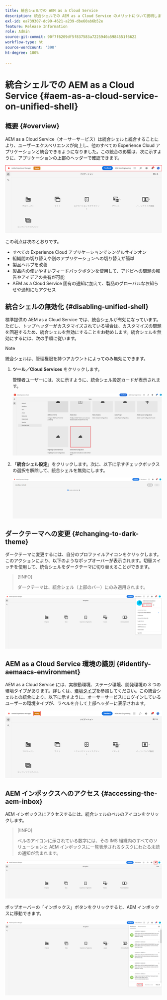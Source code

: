 ```yaml
---
title: 統合シェルでの AEM as a Cloud Service
description: 統合シェルでの AEM as a Cloud Service のメリットについて説明します。
exl-id: ea739307-dc99-4621-a239-dbe60ab6b52e
feature: Release Information
role: Admin
source-git-commit: 90f7f6209df5f837583a7225940a5984551f6622
workflow-type: ht
source-wordcount: '390'
ht-degree: 100%

---
```


# 統合シェルでの AEM as a Cloud Service {#aem-as-a-cloud-service-on-unified-shell}

## 概要 {#overview}

AEM as a Cloud Service（オーサーサービス）は統合シェルと統合することにより、ユーザーエクスペリエンスが向上し、他のすべての Experience Cloud アプリケーションと統合できるようになりました。この統合の影響は、次に示すように、アプリケーションの上部のヘッダーで確認できます。

![画像](/help/overview/assets/unifiedshell_header.png)

この利点は次のとおりです。

* すべての Experience Cloud アプリケーションでシングルサインオン
* 組織間の切り替えや別のアプリケーションへの切り替えが簡単
* 製品ヘルプを改善
* 製品内の使いやすいフィードバックボタンを使用して、アドビへの問題の報告やアイデアの共有が可能
* AEM as a Cloud Service 固有の通知に加えて、製品のグローバルなお知らせや通知にもアクセス

## 統合シェルの無効化 {#disabling-unified-shell}

標準提供の AEM as a Cloud Service では、統合シェルが有効になっています。ただし、トップヘッダーがカスタマイズされている場合は、カスタマイズの問題を回避するため、統合シェルを無効にすることをお勧めします。統合シェルを無効にするには、次の手順に従います。

>[!NOTE]
>統合シェルは、管理権限を持つアカウントによってのみ無効にできます。

1. **ツール／Cloud Services** をクリックします。

   管理者ユーザーには、次に示すように、統合シェル設定カードが表示されます。

   ![画像](/help/overview/assets/unifiedshell2.png)

1. 「**統合シェル設定**」をクリックします。次に、以下に示すチェックボックスの選択を解除して、統合シェルを無効にします。

   ![画像](/help/overview/assets/unifiedshell3.png)

## ダークテーマへの変更 {#changing-to-dark-theme}

ダークテーマに変更するには、自分のプロファイルアイコンをクリックします。このアクションにより、以下のようなポップオーバーが表示されます。切替スイッチを使用して、統合シェルをダークテーマに切り替えることができます。

>[!INFO]
>
>ダークテーマは、統合シェル（上部のバー）にのみ適用されます。

![画像](/help/overview/assets/unifiedshell4.png)

## AEM as a Cloud Service 環境の識別 {#identify-aemaacs-environment}

AEM as a Cloud Service には、実稼動環境、ステージ環境、開発環境の 3 つの環境タイプがあります。詳しくは、[環境タイプ](https://experienceleague.adobe.com/docs/experience-manager-cloud-service/content/implementing/using-cloud-manager/manage-environments.html?lang=ja)を参照してください。この統合シェルとの統合により、以下に示すように、オーサーサービスにログインしているユーザーの環境タイプが、ラベルを介して上部ヘッダーに表示されます。

![画像](/help/overview/assets/unifiedshell_header_label.png)

## AEM インボックスへのアクセス {#accessing-the-aem-inbox}

AEM インボックスにアクセスするには、統合シェルのベルのアイコンをクリックします。

>[!INFO]
>
> ベルのアイコンに示されている数字には、その IMS 組織内のすべてのソリューションと AEM インボックスに一覧表示されるタスクにわたる未読の通知が含まれます。

![画像](/help/overview/assets/unifiedshell5.png)

ポップオーバーの「インボックス」ボタンをクリックすると、AEM インボックスに移動できます。

![画像](/help/overview/assets/unifiedshell6.png)
